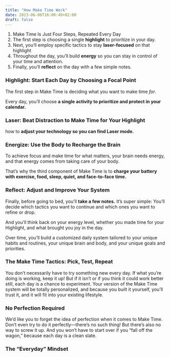 ```yaml
---
title: "How Make Time Work"
date: 2023-06-06T16:00:49+02:00
draft: false
---
```



1. Make Time Is Just Four Steps, Repeated Every Day
3. The first step is choosing a single **highlight** to prioritize in your day.
4. Next, you’ll employ specific tactics to stay **laser-focused** on that highlight
5. Throughout the day, you’ll build **energy** so you can stay in control of your time and attention.
6. Finally, you’ll **reflect** on the day with a few simple notes.


### Highlight: Start Each Day by Choosing a Focal Point

The first step in Make Time is deciding what you want to make time _for_.

Every day, you’ll choose **a single activity to prioritize and protect in your calendar.**


### Laser: Beat Distraction to Make Time for Your Highlight

how to **adjust your technology so you can find Laser mode.**


### Energize: Use the Body to Recharge the Brain

To achieve focus and make time for what matters, your brain needs energy, and that energy comes from taking care of your body.

That’s why the third component of Make Time is to **charge your battery with exercise, food, sleep, quiet, and face-to-face time.**


### Reflect: Adjust and Improve Your System

Finally, before going to bed, you’ll **take a few notes.** It’s super simple: You’ll decide which tactics you want to continue and which ones you want to refine or drop.

And you’ll think back on your energy level, whether you made time for your Highlight, and what brought you joy in the day.

Over time, you’ll build a customized daily system tailored to your unique habits and routines, your unique brain and body, and your unique goals and priorities.

### The Make Time Tactics: Pick, Test, Repeat

You don’t necessarily have to try something new every day. If what you’re doing is working, keep it up! But if it isn’t or if you think it could work better still, each day is a chance to experiment. Your version of the Make Time system will be totally personalized, and because you built it yourself, you’ll trust it, and it will fit into your existing lifestyle.

### No Perfection Required

We’d like you to forget the idea of perfection when it comes to Make Time. Don’t even try to do it perfectly—there’s no such thing! But there’s also no way to screw it up. And you won’t have to start over if you “fall off the wagon,” because each day is a clean slate.

### The “Everyday” Mindset